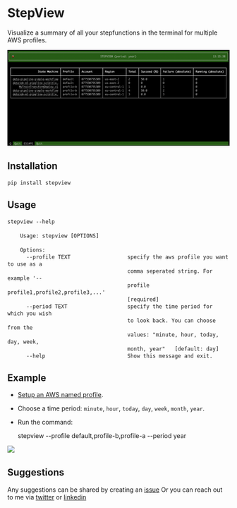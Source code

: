 # StepView

Visualize a summary of all your stepfunctions in the terminal for
multiple AWS profiles.

![stepview](./assets/stepview.png)

## Installation

    pip install stepview

## Usage

    stepview --help

        Usage: stepview [OPTIONS]

        Options:
          --profile TEXT                  specify the aws profile you want to use as a
                                          comma seperated string. For example '--
                                          profile profile1,profile2,profile3,...'
                                          [required]
          --period TEXT                   specify the time period for which you wish
                                          to look back. You can choose from the
                                          values: "minute, hour, today, day, week,
                                          month, year"   [default: day]
          --help                          Show this message and exit.

## Example

- [Setup an AWS named profile](https://docs.aws.amazon.com/cli/latest/userguide/cli-configure-profiles.html#cli-configure-profiles-create).
- Choose a time period: `minute`, `hour`, `today`, `day`, `week`, `month`, `year`.
- Run the command:


    stepview --profile default,profile-b,profile-a --period year


<img src="https://public-assets-vincent-claes.s3.eu-west-1.amazonaws.com/stepview/stepview-take-2.gif">

## Suggestions

Any suggestions can be shared by creating an [issue](https://github.com/vincentclaes/stepview/issues)
Or you can reach out to me via [twitter](https://twitter.com/VincentClaes1) or [linkedin](https://www.linkedin.com/in/vincent-claes-0b346337/)
